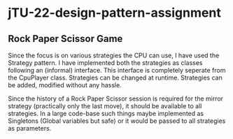 # jTU-22-design-pattern-assignment

## Rock Paper Scissor Game

Since the focus is on various strategies the CPU can use, I have used the Strategy pattern.
I have implemented both the strategies as classes following an (informal) interface. This interface is completely seperate from the CpuPlayer class.
Strategies can be changed at runtime.
Strategies can be added, modified without any hassle.

Since the history of a Rock Paper Scissor session is required for the mirror strategy (practically only the last move), it should be available to all strategies. In a large code-base such things maybe implemented as Singletons (Global variables but safe) or it would be passed to all strategies as parameters.
